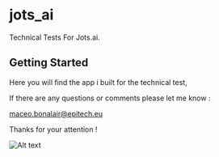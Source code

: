 # jots_ai

Technical Tests For Jots.ai.

## Getting Started

Here you will find the app i built for the technical test,

If there are any questions or comments please let me know :

maceo.bonalair@epitech.eu

Thanks for your attention !

![Alt text](assets/Login.png?raw=true "Optional Title")
